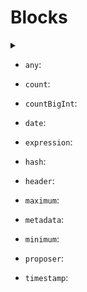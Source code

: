 # Blocks

<details>
<summary></summary>

- `any`:
  
- `date`:
  
- `hash`:
  
- `height`:
  
- `options`:
  
- `proposer`:
  
- `time`:

</details>

- `any`:
  
- `count`:
  
- `countBigInt`:
  
- `date`:
  
- `expression`:
  
- `hash`:
  
- `header`:
  
- `maximum`:
  
- `metadata`:
  
- `minimum`:
  
- `proposer`:
  
- `timestamp`: